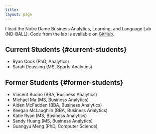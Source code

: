 ```yaml
---
title: 
layout: page
---
```


I lead the Notre Dame Business Analytics, Learning, and Language Lab (ND-BALL).
Code from the lab is available on [GitHub](https://github.com/nd-ball).


## Current Students {#current-students}

- Ryan Cook (PhD, Analytics)
- Sarah Deussing (MS, Sports Analytics)


## Former Students {#former-students}

- Vincent Buono (BBA, Business Analytics)
- Michael Ma (MS, Business Analytics)
- Aiden McFadden (BBA, Business Analytics)
- Keegan McLaughlin (BBA, Business Analytics)
- Katie Ryan (MS, Business Analytics)
- Sandy Huang (MS, Business Analytics)
- Guangyu Meng (PhD, Computer Science)
